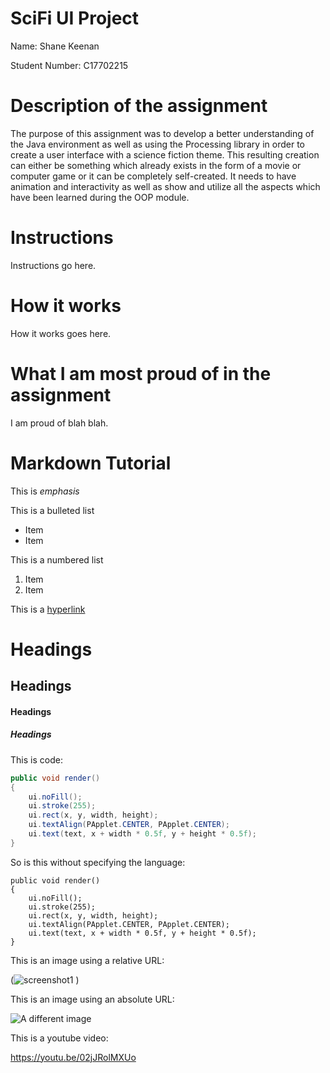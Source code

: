 # SciFi UI Project

Name: Shane Keenan

Student Number: C17702215

# Description of the assignment

The purpose of this assignment was to develop a better understanding of the Java environment as well as using the Processing library in order to create a user interface with a science fiction theme. This resulting creation can either be something which already exists in the form of a movie or computer game or it can be completely self-created. It needs to have animation and interactivity as well as show and utilize all the aspects which have been learned during the OOP module. 

# Instructions

Instructions go here.

# How it works

How it works goes here.

# What I am most proud of in the assignment

I am proud of blah blah.

# Markdown Tutorial

This is *emphasis*

This is a bulleted list

- Item
- Item

This is a numbered list

1. Item
1. Item

This is a [hyperlink](http://bryanduggan.org)

# Headings
## Headings
#### Headings
##### Headings

This is code:

```Java
public void render()
{
	ui.noFill();
	ui.stroke(255);
	ui.rect(x, y, width, height);
	ui.textAlign(PApplet.CENTER, PApplet.CENTER);
	ui.text(text, x + width * 0.5f, y + height * 0.5f);
}
```

So is this without specifying the language:

```
public void render()
{
	ui.noFill();
	ui.stroke(255);
	ui.rect(x, y, width, height);
	ui.textAlign(PApplet.CENTER, PApplet.CENTER);
	ui.text(text, x + width * 0.5f, y + height * 0.5f);
}
```

This is an image using a relative URL:

(![screenshot1](https://user-images.githubusercontent.com/38283909/55491106-d09cd680-562c-11e9-876e-972b3801099f.PNG)
)

This is an image using an absolute URL:

![A different image](https://bryanduggandotorg.files.wordpress.com/2019/02/infinite-forms-00045.png?w=595&h=&zoom=2)

This is a youtube video:

https://youtu.be/02jJRolMXUo
